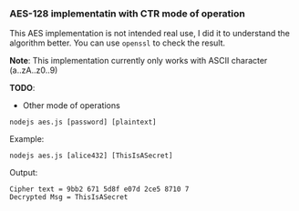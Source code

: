 ### AES-128 implementatin with CTR mode of operation

This AES implementation is not intended real use, I did it to understand the algorithm better. You can use `openssl` to check the result.

**Note**: This implementation currently only works with ASCII character (a..zA..z0..9)

**TODO**:
- Other mode of operations

```
nodejs aes.js [password] [plaintext]
```

Example:
```
nodejs aes.js [alice432] [ThisIsASecret]
```

Output:
```
Cipher text = 9bb2 671 5d8f e07d 2ce5 8710 7
Decrypted Msg = ThisIsASecret
```
